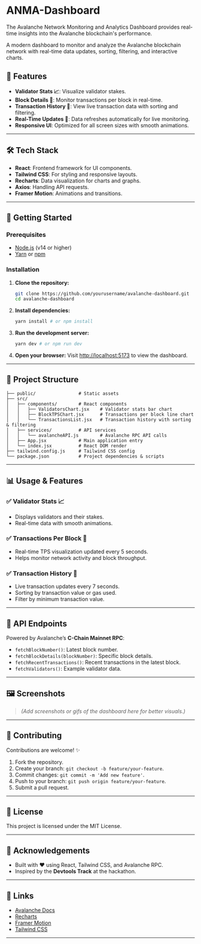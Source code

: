 # ANMA-Dashboard
The Avalanche Network Monitoring and Analytics Dashboard provides real-time insights into the Avalanche blockchain's performance.

A modern dashboard to monitor and analyze the Avalanche blockchain network with real-time data updates, sorting, filtering, and interactive charts.

## 🌟 Features
- **Validator Stats 📈**: Visualize validator stakes.
- **Block Details 🧩**: Monitor transactions per block in real-time.
- **Transaction History 🧾**: View live transaction data with sorting and filtering.
- **Real-Time Updates 🚀**: Data refreshes automatically for live monitoring.
- **Responsive UI**: Optimized for all screen sizes with smooth animations.

---

## 🛠️ Tech Stack
- **React**: Frontend framework for UI components.
- **Tailwind CSS**: For styling and responsive layouts.
- **Recharts**: Data visualization for charts and graphs.
- **Axios**: Handling API requests.
- **Framer Motion**: Animations and transitions.

---

## 🚀 Getting Started

### Prerequisites
- [Node.js](https://nodejs.org/) (v14 or higher)
- [Yarn](https://yarnpkg.com/) or [npm](https://www.npmjs.com/)

### Installation
1. **Clone the repository:**
   ```bash
   git clone https://github.com/yourusername/avalanche-dashboard.git
   cd avalanche-dashboard
   ```

2. **Install dependencies:**
   ```bash
   yarn install # or npm install
   ```

3. **Run the development server:**
   ```bash
   yarn dev # or npm run dev
   ```

4. **Open your browser:**
   Visit [http://localhost:5173](http://localhost:5173) to view the dashboard.

---

## 📁 Project Structure
```
├── public/                # Static assets
├── src/
│   ├── components/        # React components
│   │   ├── ValidatorsChart.jsx    # Validator stats bar chart
│   │   ├── BlockTPSChart.jsx      # Transactions per block line chart
│   │   └── TransactionsList.jsx   # Transaction history with sorting & filtering
│   ├── services/          # API services
│   │   └── avalancheAPI.js        # Avalanche RPC API calls
│   ├── App.jsx            # Main application entry
│   └── index.jsx          # React DOM render
├── tailwind.config.js     # Tailwind CSS config
└── package.json           # Project dependencies & scripts
```

---

## 📊 Usage & Features
### ✅ Validator Stats 📈
- Displays validators and their stakes.
- Real-time data with smooth animations.

### ✅ Transactions Per Block 🧩
- Real-time TPS visualization updated every 5 seconds.
- Helps monitor network activity and block throughput.

### ✅ Transaction History 🧾
- Live transaction updates every 7 seconds.
- Sorting by transaction value or gas used.
- Filter by minimum transaction value.

---

## 🚦 API Endpoints
Powered by Avalanche’s **C-Chain Mainnet RPC**:
- `fetchBlockNumber()`: Latest block number.
- `fetchBlockDetails(blockNumber)`: Specific block details.
- `fetchRecentTransactions()`: Recent transactions in the latest block.
- `fetchValidators()`: Example validator data.

---

## 🖼️ Screenshots
> *(Add screenshots or gifs of the dashboard here for better visuals.)*

---

## 📢 Contributing
Contributions are welcome! ✨
1. Fork the repository.
2. Create your branch: `git checkout -b feature/your-feature`.
3. Commit changes: `git commit -m 'Add new feature'`.
4. Push to your branch: `git push origin feature/your-feature`.
5. Submit a pull request.

---

## 📄 License
This project is licensed under the MIT License.

---

## 🙌 Acknowledgements
- Built with ❤️ using React, Tailwind CSS, and Avalanche RPC.
- Inspired by the **Devtools Track** at the hackathon.

---

## 🔗 Links
- [Avalanche Docs](https://docs.avax.network/)
- [Recharts](https://recharts.org/)
- [Framer Motion](https://www.framer.com/motion/)
- [Tailwind CSS](https://tailwindcss.com/)

---




